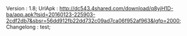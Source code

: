 Version : 1.8;
UrlApk : http://dc543.4shared.com/download/q8yjH1D-ba/app.apk?tsid=20160123-225903-2cdf2db7&sbsr=56dd912fb22dd732c09ad7ca06f952af963&lgfp=2000;
Changelong : test;
